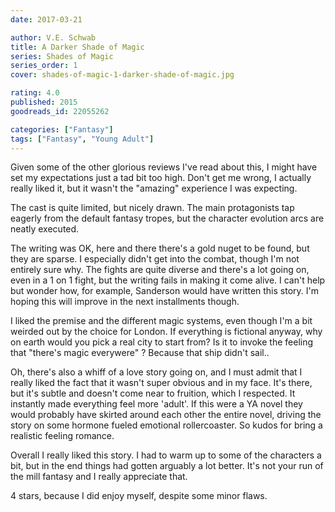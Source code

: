 ```yaml
---
date: 2017-03-21

author: V.E. Schwab
title: A Darker Shade of Magic
series: Shades of Magic
series_order: 1
cover: shades-of-magic-1-darker-shade-of-magic.jpg

rating: 4.0
published: 2015
goodreads_id: 22055262

categories: ["Fantasy"]
tags: ["Fantasy", "Young Adult"]
---
```


Given some of the other glorious reviews I've read about this, I might have set my expectations just a tad bit too high. Don't get me wrong, I actually really liked it, but it wasn't the "amazing" experience I was expecting.

<!--more-->

The cast is quite limited, but nicely drawn. The main protagonists tap eagerly from the default fantasy tropes, but the character evolution arcs are neatly executed.

The writing was OK, here and there there's a gold nuget to be found, but they are sparse. I especially didn't get into the combat, though I'm not entirely sure why. The fights are quite diverse and there's a lot going on, even in a 1 on 1 fight, but the writing fails in making it come alive. I can't help but wonder how, for example, Sanderson would have written this story. I'm hoping this will improve in the next installments though.

I liked the premise and the different magic systems, even though I'm a bit weirded out by the choice for London. If everything is fictional anyway, why on earth would you pick a real city to start from? Is it to invoke the feeling that "there's magic everywere" ? Because that ship didn't sail..

Oh, there's also a whiff of a love story going on, and I must admit that I really liked the fact that it wasn't super obvious and in my face. It's there, but it's subtle and doesn't come near to fruition, which I respected. It instantly made everything feel more 'adult'. If this were a YA novel they would probably have skirted around each other the entire novel, driving the story on some hormone fueled emotional rollercoaster. So kudos for bring a realistic feeling romance.

Overall I really liked this story. I had to warm up to some of the characters a bit, but in the end things had gotten arguably a lot better. It's not your run of the mill fantasy and I really appreciate that.

4 stars, because I did enjoy myself, despite some minor flaws.
